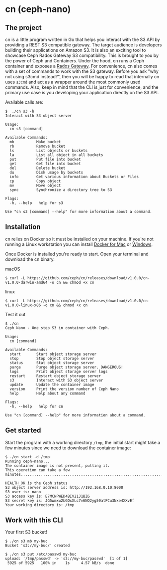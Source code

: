 # cn (ceph-nano)

## The project

cn is a little program written in Go that helps you interact with the S3 API by providing a REST S3 compatible gateway. The target audience is developers building their applications on Amazon S3. It is also an exciting tool to showcase Ceph Rados Gateway S3 compatibility.
This is brought to you by the power of Ceph and Containers. Under the hood, cn runs a Ceph container and exposes a [Rados Gateway](http://docs.ceph.com/docs/master/radosgw/). For convenience, cn also comes with a set of commands to work with the S3 gateway. Before you ask "why not using s3cmd instead?", then you will be happy to read that internally cn uses `s3cmd` and act as a wrapper around the most commonly used commands.
Also, keep in mind that the CLI is just for convenience, and the primary use case is you developing your application directly on the S3 API.

Available calls are:

```
$  ./cn s3 -h
Interact with S3 object server

Usage:
  cn s3 [command]

Available Commands:
  mb          Make bucket
  rb          Remove bucket
  ls          List objects or buckets
  la          List all object in all buckets
  put         Put file into bucket
  get         Get file into bucket
  del         Delete bucket
  du          Disk usage by buckets
  info        Get various information about Buckets or Files
  cp          Copy object
  mv          Move object
  sync        Synchronize a directory tree to S3

Flags:
  -h, --help   help for s3

Use "cn s3 [command] --help" for more information about a command.
```

## Installation

cn relies on Docker so it must be installed on your machine. If you're not running a Linux workstation you can install [Docker for Mac](https://docs.docker.com/docker-for-mac/) or [Windows](https://docs.docker.com/docker-for-windows/).

Once Docker is installed you're ready to start.
Open your terminal and download the cn binary.

macOS
``` 
$ curl -L https://github.com/ceph/cn/releases/download/v1.0.0/cn-v1.0.0-darwin-amd64 -o cn && chmod +x cn
```

linux
```
$ curl -L https://github.com/ceph/cn/releases/download/v1.0.0/cn-v1.0.0-linux-x86 -o cn && chmod +x cn
```

Test it out
```
$ ./cn
Ceph Nano - One step S3 in container with Ceph.

Usage:
  cn [command]

Available Commands:
  start       Start object storage server
  stop        Stop object storage server
  status      Stat object storage server
  purge       Purge object storage server. DANGEROUS!
  logs        Print object storage server logs
  restart     Restart object storage server
  s3          Interact with S3 object server
  update      Update the container image
  version     Print the version number of Ceph Nano
  help        Help about any command

Flags:
  -h, --help   help for cn

Use "cn [command] --help" for more information about a command.
```

## Get started

Start the program with a working directory `/tmp`, the initial start might take a few minutes since we need to download the container image:

```
$ ./cn start -d /tmp
Running ceph-nano...
The container image is not present, pulling it.
This operation can take a few minutes......................................................................................................................................................................................................................................................................................................................................................................................................................................................................................................................................................................

HEALTH_OK is the Ceph status
S3 object server address is: http://192.168.0.10:8000
S3 user is: nano
S3 access key is: E7MCNPWED4BIV21J1BZG
S3 secret key is: JG5wmxw2bGOxXLc7v6NQ2yg50atPCu3Nxe4XXvEf
Your working directory is: /tmp
```

##  Work with this CLI

Your first S3 bucket!

```
$ ./cn s3 mb my-buc
Bucket 's3://my-buc/' created

$ ./cn s3 put /etc/passwd my-buc
upload: '/tmp/passwd' -> 's3://my-buc/passwd'  [1 of 1]
 5925 of 5925   100% in    1s     4.57 kB/s  done
 ```
